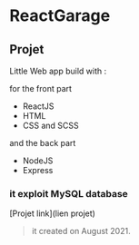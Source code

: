 # ReactGarage
## Projet 
Little Web app build with :

for the front part 


- ReactJS 
- HTML
- CSS and SCSS 


and the back part

- NodeJS
- Express 
 

### it exploit MySQL database 

[Projet link](lien projet)

> it created on August 2021.
